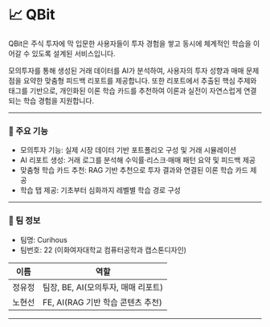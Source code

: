 # 📈 QBit
QBit은 주식 투자에 막 입문한 사용자들이 투자 경험을 쌓고 동시에 체계적인 학습을 이어갈 수 있도록 설계된 서비스입니다. <br>

모의투자를 통해 생성된 거래 데이터를 AI가 분석하여, 사용자의 투자 성향과 매매 문제점을 요약한 맞춤형 피드백 리포트를 제공합니다. 또한 리포트에서 추출된 핵심 주제와 태그를 기반으로, 개인화된 이론 학습 카드를 추천하여 이론과 실전이 자연스럽게 연결되는 학습 경험을 지원합니다. <br>

--- 

### 📍 주요 기능
- 모의투자 기능: 실제 시장 데이터 기반 포트폴리오 구성 및 거래 시뮬레이션
- AI 리포트 생성: 거래 로그를 분석해 수익률·리스크·매매 패턴 요약 및 피드백 제공
- 맞춤형 학습 카드 추천: RAG 기반 추천으로 투자 결과와 연결된 이론 학습 카드 제공
- 학습 탭 제공: 기초부터 심화까지 레벨별 학습 경로 구성

---

### 👥 팀 정보
- 팀명: Curihous
- 팀번호: 22 (이화여자대학교 컴퓨터공학과 캡스톤디자인)

| 이름 | 역할 |
|---|---|
| 정유정 | 팀장, BE, AI(모의투자, 매매 리포트) |
| 노현선 | FE, AI(RAG 기반 학습 콘텐츠 추천) | 

---
